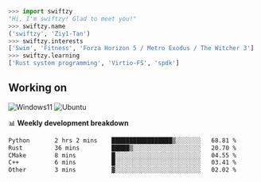 ```python
>>> import swiftzy
"Hi, I'm swiftzy! Glad to meet you!"
>>> swiftzy.name
('swiftzy', 'Ziy1-Tan')
>>> swiftzy.interests
['Swim', 'Fitness', 'Forza Horizon 5 / Metro Exodus / The Witcher 3']
>>> swiftzy.learning
['Rust system programming', 'Virtio-FS', 'spdk']
```

## Working on

![Windows11](https://img.shields.io/badge/Windows%2011-00adef?style=flat-square&logo=windows&logoColor=ffffff)
![Ubuntu](https://img.shields.io/badge/Ubuntu%20(WSL)-dd4814?style=flat-square&logo=ubuntu&logoColor=ffffff)

📊 **Weekly development breakdown**
<!--START_SECTION:waka-->

```txt
Python       2 hrs 2 mins    █████████████████▒░░░░░░░   68.81 %
Rust         36 mins         █████▒░░░░░░░░░░░░░░░░░░░   20.70 %
CMake        8 mins          █░░░░░░░░░░░░░░░░░░░░░░░░   04.55 %
C++          6 mins          █░░░░░░░░░░░░░░░░░░░░░░░░   03.41 %
Other        3 mins          ▓░░░░░░░░░░░░░░░░░░░░░░░░   02.02 %
```

<!--END_SECTION:waka-->
